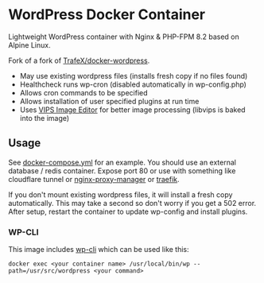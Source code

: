 # WordPress Docker Container

Lightweight WordPress container with Nginx & PHP-FPM 8.2 based on Alpine Linux.

Fork of a fork of [TrafeX/docker-wordpress](https://github.com/TrafeX/docker-wordpress).

- May use existing wordpress files (installs fresh copy if no files found)
- Healthcheck runs wp-cron (disabled automatically in wp-config.php)
- Allows cron commands to be specified
- Allows installation of user specified plugins at run time
- Uses [VIPS Image Editor](https://github.com/henrygd/vips-image-editor) for better image processing (libvips is baked into the image)

## Usage

See [docker-compose.yml](docker-compose.yml) for an example. You should use an external database / redis container. Expose port 80 or use with something like cloudflare tunnel or [nginx-proxy-manager](https://github.com/jc21/nginx-proxy-manager) or [traefik](https://github.com/traefik/traefik).

If you don't mount existing wordpress files, it will install a fresh copy automatically. This may take a second so don't worry if you get a 502 error. After setup, restart the container to update wp-config and install plugins.

### WP-CLI

This image includes [wp-cli](https://wp-cli.org/) which can be used like this:

    docker exec <your container name> /usr/local/bin/wp --path=/usr/src/wordpress <your command>
